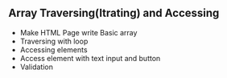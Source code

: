 ## Array Traversing(Itrating) and Accessing

* Make HTML Page write Basic array
* Traversing with loop
* Accessing elements
* Access element with text input and button
* Validation